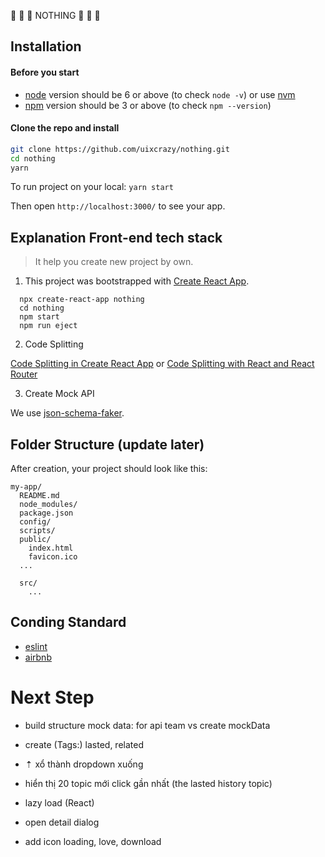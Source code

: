 🐾 	🐾 	🐾  NOTHING 🐾 	🐾 	🐾

## Installation

#### Before you start

* [node](https://nodejs.org/) version should be 6 or above (to check `node -v`) or use [nvm](https://github.com/creationix/nvm)
* [npm](https://www.npmjs.com/) version should be 3 or above (to check `npm --version`)

#### Clone the repo and install

```sh
git clone https://github.com/uixcrazy/nothing.git
cd nothing
yarn
```

To run project on your local: ```yarn start```

Then open ```http://localhost:3000/``` to see your app.


## Explanation Front-end tech stack

> It help you create new project by own.

1. This project was bootstrapped with [Create React App](https://github.com/facebook/create-react-app).

```
  npx create-react-app nothing
  cd nothing
  npm start
  npm run eject
```

2. Code Splitting

[Code Splitting in Create React App](https://serverless-stack.com/chapters/code-splitting-in-create-react-app.html)
  or
[Code Splitting with React and React Router](https://tylermcginnis.com/react-router-code-splitting/)

3. Create Mock API

We use [json-schema-faker](https://github.com/json-schema-faker/json-schema-faker).


## Folder Structure (update later)

After creation, your project should look like this:

```
my-app/
  README.md
  node_modules/
  package.json
  config/
  scripts/
  public/
    index.html
    favicon.ico
  ...

  src/
    ...
```


## Conding Standard

* [eslint](https://eslint.org/docs/user-guide/configuring)
* [airbnb](https://github.com/airbnb/javascript)







# Next Step

- build structure mock data: for api team vs create mockData

- create (Tags:) lasted, related

-   ⇡ xổ thành dropdown xuống
- hiển thị 20 topic mới click gần nhất (the lasted history topic)

- lazy load (React)

- open detail dialog

- add icon loading, love, download
